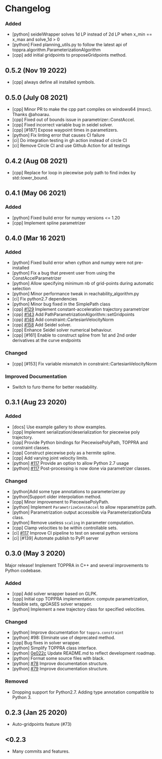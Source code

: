 # Changelog

### Added
- [python] seidelWrapper solves 1d LP instead of 2d LP when x_min == x_max and solve_1d > 0
- [python] Fixed planning_utils.py to follow the latest api of toppra.algorithm.ParameterizationAlgorithm
- [cpp] add initial gridpoints to proposeGridpoints method.

## 0.5.2 (Nov 19 2022)
- [cpp] always define all installed symbols.

## 0.5.0 (July 08 2021)

- [cpp] Minor PR to make the cpp part compiles on windows64 (msvc). Thanks @ahoarau.
- [cpp] Fixed out of bounds issue in parametrizer::ConstAccel.
- [cpp] Fixed incorrect variable bug in seidel solver.
- [cpp] [#187] Expose waypoint times in parametizers.
- [python] Fix linting error that causes CI failure
- [ci] Do integration testing in gh action instead of circle CI
- [ci] Remove Circle CI and use Github Action for all testings

## 0.4.2 (Aug 08 2021)
- [cpp] Replace for loop in piecewise poly path to find index by std::lower_bound.


## 0.4.1 (May 06 2021)

### Added
- [python] Fixed build error for numpy versions <= 1.20
- [cpp] Implement spline parametrizer

## 0.4.0 (Mar 16 2021)

### Added
- [python] Fixed build error when cython and numpy were not pre-installed
- [python] Fix a bug that prevent user from using the ConstAccelParametrizer
- [python] Allow specifying minimum nb of grid-points during automatic selection
- [python] Minor performance tweak in reachability_algorithm.py
- [ci] Fix python2.7 dependencies
- [python] Minor bug fixed in the SimplePath class
- [cpp] [#129][#129] Implement constant-acceleration trajectory parametrizer
- [cpp] [#143][#143] Add PathParametrizationAlgorithm::setGridpoints
- [cpp] [#146][#146] Add constraint::CartesianVelocityNorm
- [cpp] [#158][#158] Add Seidel solver.
- [cpp] Enhance Seidel solver numerical behaviour.
- [cpp] [#161] Enable to construct spline from 1st and 2nd order derivatives at the curve endpoints

### Changed
- [cpp] [#153] Fix variable mismatch in constraint::CartesianVelocityNorm

### Improved Documentation

- Switch to furo theme for better readability.

## 0.3.1 (Aug 23 2020)

### Added
- [docs] Use example gallery to show examples.
- [cpp] Implement serialization/deserialization for piecewise poly trajectory.
- [cpp] Provide Python bindings for PiecewisePolyPath, TOPPRA and constraint classes.
- [cpp] Construct piecewise poly as a hermite spline.
- [cpp] Add varying joint velocity limits.
- [python] [#117] Provide an option to allow Python 2.7 usage
- [python] [#117] Post-processing is now done via parametrizer classes.

### Changed
- [python]Add some type annotations to parameterizer.py
- [python]Support older interpolation method.
- [cpp] Minor improvement to PiecewisePolyPath.
- [python] Implement `ParametrizeConstAccel` to allow reparametrize path.
- [python] Parametrization output accessible via ParameterizationData class.
- [python] Remove useless `scaling` in parameter computation.
- [cpp] Clamp velocities to be within controllable sets.
- [ci] [#117] Improve CI pipeline to test on several python versions
- [ci] [#139] Automate publish to PyPI server


## 0.3.0 (May 3 2020)

Major release! Implement TOPPRA in C++ and several improvements to Python codebase.

### Added

- [cpp] Add solver wrapper based on GLPK.
- [cpp] Initial cpp TOPPRA implementation: compute parametrization, feasible sets, qpOASES solver wrapper.
- [python] Implement a new trajectory class for specified velocities.

### Changed

- [python] Improve documentation for `toppra.constraint`
- [python] #98: Eliminate use of deprecated method.
- [cpp] Bug fixes in solver wrapper.
- [python] Simplify TOPPRA class interface.
- [python] [0e022c][cm-0e022c] Update README.md to reflect development roadmap.
- [python] Format some source files with black.
- [python] [#78][gh-78] Improve documentation structure.
- [python] [#79][gh-79] Improve documentation structure.

### Removed

- Dropping support for Python2.7. Adding type annotation compatible to Python 3.

## 0.2.3 (Jan 25 2020)

- Auto-gridpoints feature (#73)

## <0.2.3
- Many commits and features.

[gh-78]: https://github.com/hungpham2511/toppra/pull/78
[gh-79]: https://github.com/hungpham2511/toppra/pull/79
[#117]: https://github.com/hungpham2511/toppra/pull/117
[#129]: https://github.com/hungpham2511/toppra/pull/129
[#143]: https://github.com/hungpham2511/toppra/pull/143
[#146]: https://github.com/hungpham2511/toppra/pull/146
[#158]: https://github.com/hungpham2511/toppra/pull/158
[cm-0e022c]: https://github.com/hungpham2511/toppra/commit/0e022c53ab9db473485bd9fb6b8f34a7364efdf8
